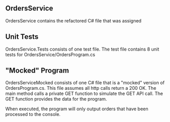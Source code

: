 ## OrdersService
OrdersService contains the refactored C# file that was assigned

## Unit Tests
OrdersService.Tests consists of one test file. The test file contains 8 unit tests for OrdersService/OrdersProgram.cs

## "Mocked" Program
OrdersServiceMocked consists of one C# file that is a "mocked" version of OrdersProgram.cs. This file assumes all http calls return a 200 OK. 
The main method calls a private GET function to simulate the GET API call. The GET function provides the data for the program.

When executed, the program will only output orders that have been processed to the console.
